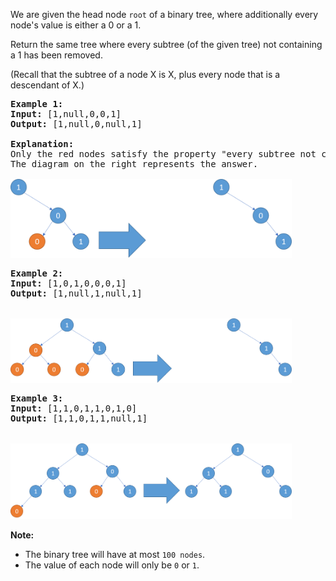 <p>We are given the head node <code>root</code>&nbsp;of a binary tree, where additionally every node&#39;s value is either a 0 or a 1.</p>

<p>Return the same tree where every subtree (of the given tree) not containing a 1 has been removed.</p>

<p>(Recall that the subtree of a node X is X, plus every node that is a descendant of X.)</p>

<pre>
<strong>Example 1:</strong>
<strong>Input:</strong> [1,null,0,0,1]
<strong>Output: </strong>[1,null,0,null,1]
 
<strong>Explanation:</strong> 
Only the red nodes satisfy the property &quot;every subtree not containing a 1&quot;.
The diagram on the right represents the answer.

<img alt="" src="../img/binary-tree-pruning_1.png" style="width:450px" />
</pre>

<pre>
<strong>Example 2:</strong>
<strong>Input:</strong> [1,0,1,0,0,0,1]
<strong>Output: </strong>[1,null,1,null,1]


<img alt="" src="../img/binary-tree-pruning_2.png" style="width:450px" />
</pre>

<pre>
<strong>Example 3:</strong>
<strong>Input:</strong> [1,1,0,1,1,0,1,0]
<strong>Output: </strong>[1,1,0,1,1,null,1]


<img alt="" src="../img/binary-tree-pruning_3.png" style="width:450px" />
</pre>

<p><strong>Note: </strong></p>

<ul>
	<li>The binary tree&nbsp;will&nbsp;have&nbsp;at&nbsp;most <code>100 nodes</code>.</li>
	<li>The value of each node will only be <code>0</code> or <code>1</code>.</li>
</ul>
